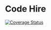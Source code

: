 # Code Hire

[![Coverage Status](https://coveralls.io/repos/github/aruzo1/code-hire/badge.svg?branch=main)](https://coveralls.io/github/aruzo1/code-hire?branch=main)
